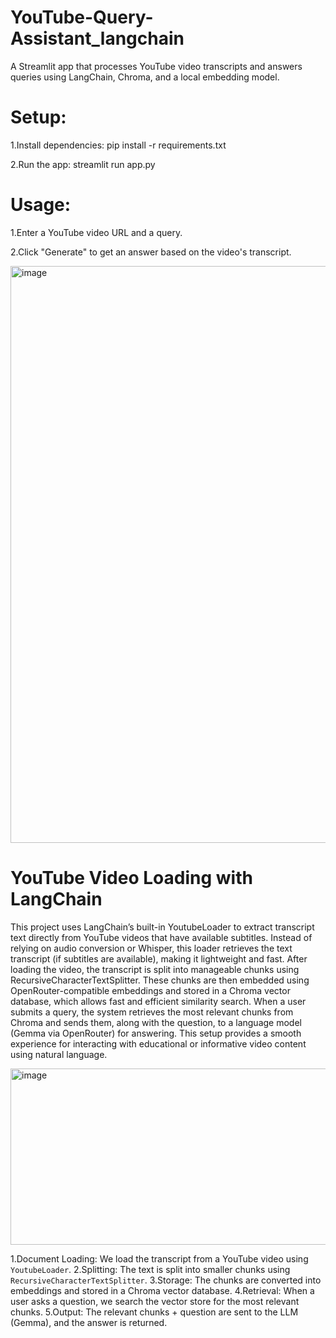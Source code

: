# YouTube-Query-Assistant_langchain

A Streamlit app that processes YouTube video transcripts and answers queries using LangChain, Chroma, and a local embedding model.

# Setup:

1.Install dependencies:
pip install -r requirements.txt

2.Run the app: 
streamlit run app.py

# Usage:

1.Enter a YouTube video URL and a query.

2.Click "Generate" to get an answer based on the video's transcript.

<img width="1904" height="923" alt="image" src="https://github.com/user-attachments/assets/425ed102-b1c2-4861-bf94-b99560f31df5" />


# YouTube Video Loading with LangChain

This project uses LangChain’s built-in YoutubeLoader to extract transcript text directly from YouTube videos that have available subtitles. Instead of relying on audio conversion or Whisper, this loader retrieves the text transcript (if subtitles are available), making it lightweight and fast. After loading the video, the transcript is split into manageable chunks using RecursiveCharacterTextSplitter. These chunks are then embedded using OpenRouter-compatible embeddings and stored in a Chroma vector database, which allows fast and efficient similarity search. When a user submits a query, the system retrieves the most relevant chunks from Chroma and sends them, along with the question, to a language model (Gemma via OpenRouter) for answering. This setup provides a smooth experience for interacting with educational or informative video content using natural language.

<img width="971" height="282" alt="image" src="https://github.com/user-attachments/assets/7130eaf4-675c-48ba-8263-8b55db9ebabb" />

1.Document Loading: We load the transcript from a YouTube video using `YoutubeLoader`.
2.Splitting: The text is split into smaller chunks using `RecursiveCharacterTextSplitter`.
3.Storage: The chunks are converted into embeddings and stored in a Chroma vector database.
4.Retrieval: When a user asks a question, we search the vector store for the most relevant chunks.
5.Output: The relevant chunks + question are sent to the LLM (Gemma), and the answer is returned.
